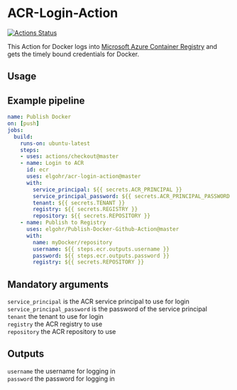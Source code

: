 # ACR-Login-Action

[![Actions Status](https://github.com/elgohr/acr-login-action/workflows/Test/badge.svg)](https://github.com/elgohr/acr-login-action/actions)

This Action for Docker logs into [Microsoft Azure Container Registry](https://azure.microsoft.com/en-us/services/container-registry/) and gets the timely bound credentials for Docker.

## Usage

## Example pipeline

```yaml
name: Publish Docker
on: [push]
jobs:
  build:
    runs-on: ubuntu-latest
    steps:
    - uses: actions/checkout@master
    - name: Login to ACR
      id: ecr
      uses: elgohr/acr-login-action@master
      with:
        service_principal: ${{ secrets.ACR_PRINCIPAL }}
        service_principal_password: ${{ secrets.ACR_PRINCIPAL_PASSWORD }}
        tenant: ${{ secrets.TENANT }}
        registry: ${{ secrets.REGISTRY }}
        repository: ${{ secrets.REPOSITORY }}
    - name: Publish to Registry
      uses: elgohr/Publish-Docker-Github-Action@master
      with:
        name: myDocker/repository
        username: ${{ steps.ecr.outputs.username }}
        password: ${{ steps.ecr.outputs.password }}
        registry: ${{ secrets.REPOSITORY }}
```

## Mandatory arguments

`service_principal` is the ACR service principal to use for login  
`service_principal_password` is the password of the service principal  
`tenant` the tenant to use for login  
`registry` the ACR registry to use  
`repository` the ACR repository to use  

## Outputs
`username` the username for logging in  
`password` the password for logging in  
